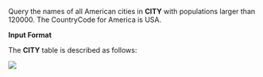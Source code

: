 Query the names of all American cities in __CITY__ with populations larger than 120000. The CountryCode for America is USA.

__Input Format__

The __CITY__ table is described as follows:

![](https://github.com/avtomato/HackerRank/blob/master/SQL/img/1449729804-f21d187d0f-CITY.jpg)